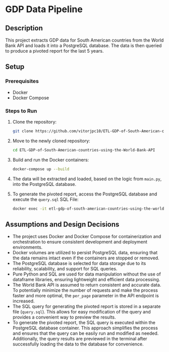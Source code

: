 # GDP Data Pipeline

## Description
This project extracts GDP data for South American countries from the World Bank API and loads it into a PostgreSQL database. The data is then queried to produce a pivoted report for the last 5 years.

## Setup

### Prerequisites
- Docker
- Docker Compose

### Steps to Run

1. Clone the repository:
    ```bash
    git clone https://github.com/vitorjpc10/ETL-GDP-of-South-American-countries-using-the-World-Bank-API.git
    ```
2. Move to the newly cloned repository:
   ```bash
   cd ETL-GDP-of-South-American-countries-using-the-World-Bank-API
   ```

3. Build and run the Docker containers:
    ```bash
    docker-compose up --build
    ```

4. The data will be extracted and loaded, based on the logic from `main.py`, into the PostgreSQL database.

5. To generate the pivoted report, access the PostgreSQL database and execute the `query.sql` SQL File:
    ```bash
    docker exec -it etl-gdp-of-south-american-countries-using-the-world-bank-api-db-1 psql -U postgres -c "\i query.sql"
    ```

## Assumptions and Design Decisions
- The project uses Docker and Docker Compose for containerization and orchestration to ensure consistent development and deployment environments.
- Docker volumes are utilized to persist PostgreSQL data, ensuring that the data remains intact even if the containers are stopped or removed.
- The PostgreSQL database is selected for data storage due to its reliability, scalability, and support for SQL queries.
- Pure Python and SQL are used for data manipulation without the use of dataframe libraries, ensuring lightweight and efficient data processing.
- The World Bank API is assumed to return consistent and accurate data. To potentially minimize the number of requests and make the process faster and more optimal, the `per_page` parameter in the API endpoint is increased.
- The SQL query for generating the pivoted report is stored in a separate file (`query.sql`). This allows for easy modification of the query and provides a convenient way to preview the results.
- To generate the pivoted report, the SQL query is executed within the PostgreSQL database container. This approach simplifies the process and ensures that the query can be easily run and modified as needed. Additionally, the query results are previewed in the terminal after successfully loading the data to the database for convenience.
